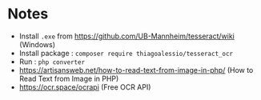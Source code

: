 # Notes

- Install `.exe` from https://github.com/UB-Mannheim/tesseract/wiki (Windows)
- Install package : `composer require thiagoalessio/tesseract_ocr`
- Run : `php converter`
- https://artisansweb.net/how-to-read-text-from-image-in-php/ (How to Read Text from Image in PHP)
- https://ocr.space/ocrapi (Free OCR API)
